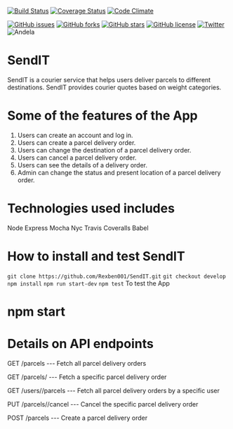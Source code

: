 

[![Build Status](https://travis-ci.org/Rexben001/SendIT.svg?branch=develop)](https://travis-ci.org/Rexben001/SendIT)
[![Coverage Status](https://coveralls.io/repos/github/Rexben001/SendIT/badge.svg?branch=master)](https://coveralls.io/github/Rexben001/SendIT?branch=develop)
[![Code Climate](https://codeclimate.com/github/codeclimate/codeclimate/badges/gpa.svg)](https://codeclimate.com/github/Rexben001/SendIT)

[![GitHub issues](https://img.shields.io/github/issues/Rexben001/SendIT.svg?style=plastic)](https://github.com/Rexben001/SendIT/issues) [![GitHub forks](https://img.shields.io/github/forks/Rexben001/SendIT.svg)](https://github.com/Rexben001/SendIT/network) [![GitHub stars](https://img.shields.io/github/stars/Rexben001/SendIT.svg)](https://github.com/Rexben001/SendIT/stargazers) [![GitHub license](https://img.shields.io/github/license/Rexben001/SendIT.svg)](https://github.com/Rexben001/SendIT) [![Twitter](https://img.shields.io/twitter/url/https/github.com/Rexben001/SendIT.svg?style=social)](https://twitter.com/intent/tweet?text=Wow:&url=https%3A%2F%2Fgithub.com%2FRexben001%2FSendIT) ![Andela](https://img.shields.io/badge/andela-good-blue.svg)


# SendIT
SendIT is a courier service that helps users deliver parcels to different destinations. SendIT provides courier quotes based on weight categories.

#  Some of the features of the App

1. Users can create an account and log in.
2. Users can create a parcel delivery order.
3. Users can change the destination of a parcel delivery order.
4. Users can cancel a parcel delivery order.
5. Users can see the details of a delivery order.
6. Admin can change the status and present location of a parcel delivery order.


# Technologies used includes
Node 
Express
Mocha
Nyc
Travis
Coveralls
Babel

# How to install and test SendIT
`git clone https://github.com/Rexben001/SendIT.git`
`git checkout develop`
`npm install`
`npm run start-dev`
`npm test`
To test the App
# npm start

# Details on API endpoints
GET /parcels              --- Fetch all parcel delivery orders

GET /parcels/<parcelId>   ---  Fetch a specific parcel delivery order
  
GET /users/<userId>/parcels  --- Fetch all parcel delivery orders by a specific user
  
PUT /parcels/<parcelId>/cancel ---  Cancel the specific parcel delivery order
  
POST /parcels                  ---   Create a parcel delivery order



